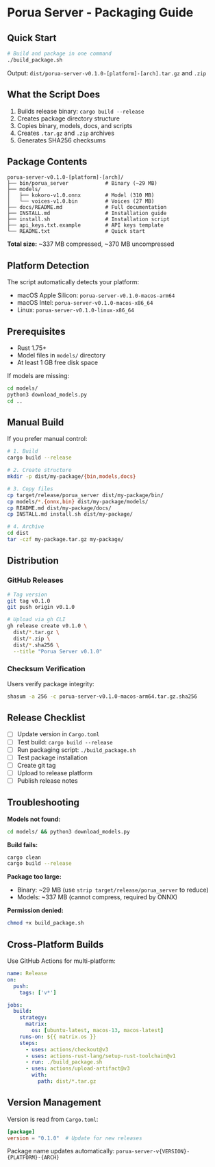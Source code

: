 # Porua Server - Packaging Guide

## Quick Start

```bash
# Build and package in one command
./build_package.sh
```

Output: `dist/porua-server-v0.1.0-[platform]-[arch].tar.gz` and `.zip`

## What the Script Does

1. Builds release binary: `cargo build --release`
2. Creates package directory structure
3. Copies binary, models, docs, and scripts
4. Creates `.tar.gz` and `.zip` archives
5. Generates SHA256 checksums

## Package Contents

```
porua-server-v0.1.0-[platform]-[arch]/
├── bin/porua_server            # Binary (~29 MB)
├── models/
│   ├── kokoro-v1.0.onnx        # Model (310 MB)
│   └── voices-v1.0.bin         # Voices (27 MB)
├── docs/README.md              # Full documentation
├── INSTALL.md                  # Installation guide
├── install.sh                  # Installation script
├── api_keys.txt.example        # API keys template
└── README.txt                  # Quick start
```

**Total size:** ~337 MB compressed, ~370 MB uncompressed

## Platform Detection

The script automatically detects your platform:
- macOS Apple Silicon: `porua-server-v0.1.0-macos-arm64`
- macOS Intel: `porua-server-v0.1.0-macos-x86_64`
- Linux: `porua-server-v0.1.0-linux-x86_64`

## Prerequisites

- Rust 1.75+
- Model files in `models/` directory
- At least 1 GB free disk space

If models are missing:
```bash
cd models/
python3 download_models.py
cd ..
```

## Manual Build

If you prefer manual control:

```bash
# 1. Build
cargo build --release

# 2. Create structure
mkdir -p dist/my-package/{bin,models,docs}

# 3. Copy files
cp target/release/porua_server dist/my-package/bin/
cp models/*.{onnx,bin} dist/my-package/models/
cp README.md dist/my-package/docs/
cp INSTALL.md install.sh dist/my-package/

# 4. Archive
cd dist
tar -czf my-package.tar.gz my-package/
```

## Distribution

### GitHub Releases

```bash
# Tag version
git tag v0.1.0
git push origin v0.1.0

# Upload via gh CLI
gh release create v0.1.0 \
  dist/*.tar.gz \
  dist/*.zip \
  dist/*.sha256 \
  --title "Porua Server v0.1.0"
```

### Checksum Verification

Users verify package integrity:
```bash
shasum -a 256 -c porua-server-v0.1.0-macos-arm64.tar.gz.sha256
```

## Release Checklist

- [ ] Update version in `Cargo.toml`
- [ ] Test build: `cargo build --release`
- [ ] Run packaging script: `./build_package.sh`
- [ ] Test package installation
- [ ] Create git tag
- [ ] Upload to release platform
- [ ] Publish release notes

## Troubleshooting

**Models not found:**
```bash
cd models/ && python3 download_models.py
```

**Build fails:**
```bash
cargo clean
cargo build --release
```

**Package too large:**
- Binary: ~29 MB (use `strip target/release/porua_server` to reduce)
- Models: ~337 MB (cannot compress, required by ONNX)

**Permission denied:**
```bash
chmod +x build_package.sh
```

## Cross-Platform Builds

Use GitHub Actions for multi-platform:

```yaml
name: Release
on:
  push:
    tags: ['v*']

jobs:
  build:
    strategy:
      matrix:
        os: [ubuntu-latest, macos-13, macos-latest]
    runs-on: ${{ matrix.os }}
    steps:
      - uses: actions/checkout@v3
      - uses: actions-rust-lang/setup-rust-toolchain@v1
      - run: ./build_package.sh
      - uses: actions/upload-artifact@v3
        with:
          path: dist/*.tar.gz
```

## Version Management

Version is read from `Cargo.toml`:
```toml
[package]
version = "0.1.0"  # Update for new releases
```

Package name updates automatically: `porua-server-v{VERSION}-{PLATFORM}-{ARCH}`
